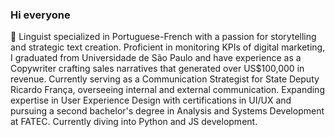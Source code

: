 ### Hi everyone

👋 Linguist specialized in Portuguese-French with a passion for storytelling and strategic text creation. Proficient in monitoring KPIs of digital marketing, I graduated from Universidade de São Paulo and have experience as a Copywriter crafting sales narratives that generated over US$100,000 in revenue. Currently serving as a Communication Strategist for State Deputy Ricardo França, overseeing internal and external communication. Expanding expertise in User Experience Design with certifications in UI/UX and pursuing a second bachelor's degree in Analysis and Systems Development at FATEC. Currently diving into Python and JS development.

